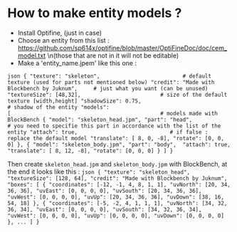 # How to make entity models ?

- Install Optifine, (just in case)
- Choose an entity from this list : https://github.com/sp614x/optifine/blob/master/OptiFineDoc/doc/cem_model.txt \n(those that are not in it will not be editable)
- Make a 'entity_name.jpem' like this one :

``json
{
  "texture": "skeleton",						  # default texture (used for parts not mentioned below)
  "credit": "Made with Blockbench by Juknum",     # just what you want (can be unused)
  "textureSize": [48,32],						  # size of the default texture [width,height]
  "shadowSize": 0.75,                             # shadow of the entity
  "models":                                       
  [											 	  # models made with BlockBench
    {
      "model": "skeleton_head.jpm",
      "part": "head",                             # you need to specifie this part in accordance with the list of the entity
	  "attach": true,                             # if false : replace the default model
      "translate": [ 8, 0, -8],
      "rotate": [0, 0, 0]
    },
    {
      "model": "skeleton_body.jpm",
      "part": "body", 
      "attach": true,
      "translate": [ 8, 12, -8],
      "rotate": [0, 0, 0]
    }
  ]
}
``

Then create `skeleton_head.jpm` and `skeleton_body.jpm` with BlockBench, at the end it looks like this :
``json
{
	"texture": "skeleton_head",
	"textureSize": [128, 64],
	"credit": "Made with Blockbench by Juknum",
	"boxes": [
		{
			"coordinates": [-12, -1, 4, 8, 1, 1],
			"uvNorth": [20, 34, 36, 36],
			"uvEast": [0, 0, 0, 0],
			"uvSouth": [20, 34, 36, 36],
			"uvWest": [0, 0, 0, 0],
			"uvUp": [20, 34, 36, 36],
			"uvDown": [38, 16, 54, 18]
		},
		{
			"coordinates": [-5, -2, 4, 1, 1, 1],
			"uvNorth": [34, 32, 36, 34],
			"uvEast": [0, 0, 0, 0],
			"uvSouth": [34, 32, 36, 34],
			"uvWest": [0, 0, 0, 0],
			"uvUp": [0, 0, 0, 0],
			"uvDown": [0, 0, 0, 0]
		},
		...
	]
}
``